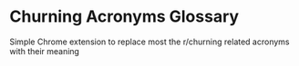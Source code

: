 # Churning Acronyms Glossary
Simple Chrome extension to replace most the r/churning related acronyms with their meaning
